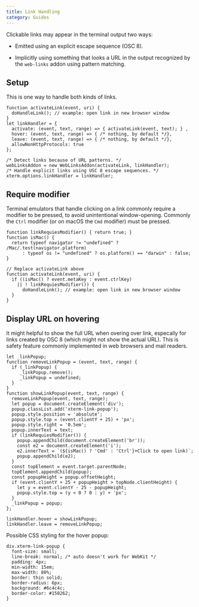 ```yaml
---
title: Link Handling
category: Guides
---
```

Clickable links may appear in the terminal output two ways:

* Emitted using an explicit escape sequence (OSC 8).

* Implicitly using something that looks a URL in the output
  recognized by the `web-links` addon using pattern matching.
  
## Setup ##
This is one way to handle both kinds of links.
```
function activateLink(event, uri) {
  doHandleLink(); // example: open link in new browser window
}
let linkHandler = {
  activate: (event, text, range) => { activateLink(event, text); } ,
  hover: (event, text, range) => { /* nothing, by default */},
  leave: (event, text, range) => { /* nothing, by default */},
  allowNonHttpProtocols: true
};

/* Detect links because of URL patterns. */
webLinksAddon = new WebLinksAddon(activateLink, linkHandler);
/* Handle explicit links using USC 8 escape sequences. */
xterm.options.linkHandler = linkHandler;
```
## Require modifier ##
Terminal emulators that handle clicking on a link commonly require a
modifier to be pressed, to avoid unintentional window-opening.
Commonly the `Ctrl` modifier (or on macOS the `Cmd` modifier) must be pressed.
```
function linkRequiesModifier() { return true; }
function isMac() {
  return typeof navigator != "undefined" ? /Mac/.test(navigator.platform)
      : typeof os != "undefined" ? os.platform() == "darwin" : false;
}

// Replace activateLink above
function activateLink(event, uri) {
  if ((isMac() ? event.metaKey : event.ctrlKey)
    || ! linkRequiesModifier()) {
      doHandleLink(); // example: open link in new browser window
  }
}
```
## Display URL on hovering ##
It might helpful to show the full URL when overing over link,
especally for links created by OSC 8 (which might not show the actual URL).
This is safety feature commonly implemented in web browsers and mail readers.
```
let _linkPopup;
function removeLinkPopup = (event, text, range) {
  if (_linkPopup) {
     _linkPopup.remove();
     _linkPopup = undefined;
  }
}
function showLinkPopup(event, text, range) {
  removeLinkPopup(event, text, range);
  let popup = document.createElement('div');
  popup.classList.add('xterm-link-popup');
  popup.style.position = 'absolute';
  popup.style.top = (event.clientY + 25) + 'px';
  popup.style.right = '0.5em';
  popup.innerText = text;
  if (linkRequiesModifier()) {
    popup.appendChild(document.createElement('br'));
    const e2 = document.createElement('i');
    e2.innerText = `(${isMac() ? 'Cmd' : 'Ctrl'}+Click to open link)`;
    popup.appendChild(e2);
  }
  const topElement = event.target.parentNode;
  topElement.appendChild(popup);
  const popupHeight = popup.offsetHeight;
  if (event.clientY + 25 + popupHeight > topNode.clientHeight) {
    let y = event.clientY - 25 - popupHeight;
    popup.style.top = (y < 0 ? 0 : y) + 'px';
  }
  _linkPopup = popup;
};

linkHandler.hover = showLinkPopup;
linkHandler.leave = removeLinkPopup;
```
Possible CSS styling for the hover popup:
```
div.xterm-link-popup {
  font-size: small;
  line-break: normal; /* auto doesn't work for WebKit */
  padding: 4px;
  min-width: 15em;
  max-width: 80%;
  border: thin solid;
  border-radius: 6px;
  background: #6c4c4c;
  border-color: #150262;
}
````
